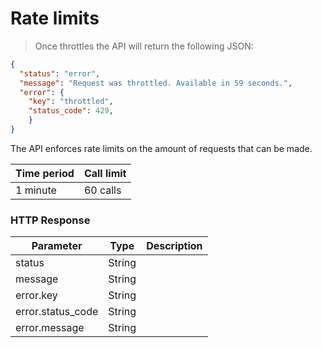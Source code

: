 # Rate limits

> Once throttles the API will return the following JSON:

```json
{
  "status": "error",
  "message": "Request was throttled. Available in 59 seconds.",
  "error": {
    "key": "throttled",
    "status_code": 429,
    }
}
```

The API enforces rate limits on the amount of requests that can be made.

Time period | Call limit | 
----------- | ----- | 
1 minute | 60 calls

### HTTP Response

Parameter | Type | Description |
--------- | ---- | ----------- |
status | String |
message | String |
error.key | String |
error.status_code | String |
error.message | String |